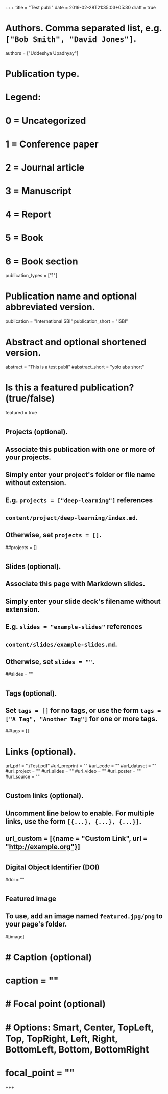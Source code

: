 +++
title = "Test publi"
date = 2019-02-28T21:35:03+05:30
draft = true

# Authors. Comma separated list, e.g. `["Bob Smith", "David Jones"]`.
authors = ["Uddeshya Upadhyay"]
#
# Publication type.
# Legend:
# 0 = Uncategorized
# 1 = Conference paper
# 2 = Journal article
# 3 = Manuscript
# 4 = Report
# 5 = Book
# 6 = Book section
publication_types = ["1"]
#
# Publication name and optional abbreviated version.
publication = "International SBI"
publication_short = "ISBI"
#
# Abstract and optional shortened version.
abstract = "This is a test publi"
#abstract_short = "yolo abs short"
#
# Is this a featured publication? (true/false)
 featured = true
#
## Projects (optional).
##   Associate this publication with one or more of your projects.
##   Simply enter your project's folder or file name without extension.
##   E.g. `projects = ["deep-learning"]` references 
##   `content/project/deep-learning/index.md`.
##   Otherwise, set `projects = []`.
##projects = []
#
## Slides (optional).
##   Associate this page with Markdown slides.
##   Simply enter your slide deck's filename without extension.
##   E.g. `slides = "example-slides"` references 
##   `content/slides/example-slides.md`.
##   Otherwise, set `slides = ""`.
##slides = ""
#
## Tags (optional).
##   Set `tags = []` for no tags, or use the form `tags = ["A Tag", "Another Tag"]` for one or more tags.
##tags = []
#
# Links (optional).
url_pdf = "./Test.pdf"
#url_preprint = ""
#url_code = ""
#url_dataset = ""
#url_project = ""
#url_slides = ""
#url_video = ""
#url_poster = ""
#url_source = ""
#
## Custom links (optional).
##   Uncomment line below to enable. For multiple links, use the form `[{...}, {...}, {...}]`.
## url_custom = [{name = "Custom Link", url = "http://example.org"}]
#
## Digital Object Identifier (DOI)
#doi = ""
#
## Featured image
## To use, add an image named `featured.jpg/png` to your page's folder. 
#[image]
#  # Caption (optional)
#  caption = ""
#
#  # Focal point (optional)
#  # Options: Smart, Center, TopLeft, Top, TopRight, Left, Right, BottomLeft, Bottom, BottomRight
#  focal_point = ""
+++
